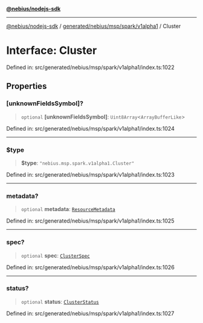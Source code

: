 [**@nebius/nodejs-sdk**](../../../../../../README.md)

***

[@nebius/nodejs-sdk](../../../../../../README.md) / [generated/nebius/msp/spark/v1alpha1](../README.md) / Cluster

# Interface: Cluster

Defined in: src/generated/nebius/msp/spark/v1alpha1/index.ts:1022

## Properties

### \[unknownFieldsSymbol\]?

> `optional` **\[unknownFieldsSymbol\]**: `Uint8Array`\<`ArrayBufferLike`\>

Defined in: src/generated/nebius/msp/spark/v1alpha1/index.ts:1024

***

### $type

> **$type**: `"nebius.msp.spark.v1alpha1.Cluster"`

Defined in: src/generated/nebius/msp/spark/v1alpha1/index.ts:1023

***

### metadata?

> `optional` **metadata**: [`ResourceMetadata`](../../../../common/v1/interfaces/ResourceMetadata.md)

Defined in: src/generated/nebius/msp/spark/v1alpha1/index.ts:1025

***

### spec?

> `optional` **spec**: [`ClusterSpec`](ClusterSpec.md)

Defined in: src/generated/nebius/msp/spark/v1alpha1/index.ts:1026

***

### status?

> `optional` **status**: [`ClusterStatus`](ClusterStatus.md)

Defined in: src/generated/nebius/msp/spark/v1alpha1/index.ts:1027
